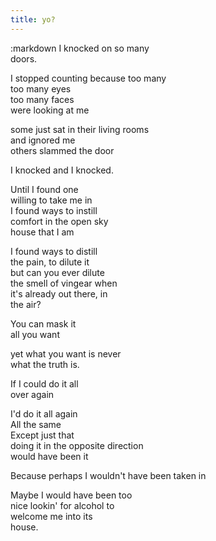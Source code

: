 ```yaml
---
title: yo?
---
```


:markdown
  I knocked on so many  
  doors.

  I stopped counting 
  because too many  
  too many eyes  
  too many faces  
  were looking at me  

  some just sat in their living rooms  
  and ignored me  
  others slammed the door  

  I knocked and I knocked. 

  Until I found one  
  willing to take me in  
  I found ways to instill  
  comfort in the open sky  
  house that I am

  I found ways to distill  
  the pain, to dilute it  
  but can you ever dilute  
  the smell of vingear when  
  it's already out there, in  
  the air? 

  You can mask it  
  all you want  

  yet what you want is never  
  what the truth is.  

  If I could do it all  
  over again  

  I'd do it all again  
  All the same  
  Except just that  
  doing it in the opposite direction  
  would have been it 

  Because perhaps I 
  wouldn't have been taken in  

  Maybe I would have been too  
  nice lookin' for alcohol
   to  
  welcome me into its  
  house. 

